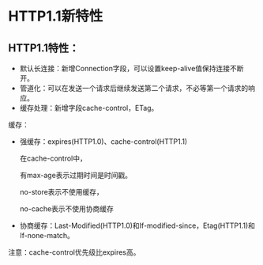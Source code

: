 # HTTP1.1新特性

## HTTP1.1特性：

- 默认长连接：新增Connection字段，可以设置keep-alive值保持连接不断开。
- 管道化：可以在发送一个请求后继续发送第二个请求，不必等第一个请求的响应。
- 缓存处理：新增字段cache-control，ETag。



缓存：

- 强缓存：expires(HTTP1.0)、cache-control(HTTP1.1)

  在cache-control中，

  有max-age表示过期时间是时间戳。

  no-store表示不使用缓存，

  no-cache表示不使用协商缓存

- 协商缓存：Last-Modified(HTTP1.0)和If-modified-since，Etag(HTTP1.1)和If-none-match。



注意：cache-control优先级比expires高。